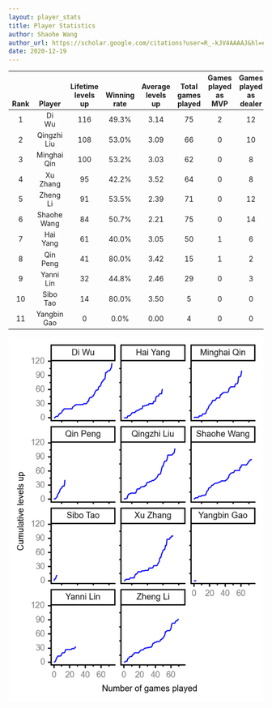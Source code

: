 ```yaml
---
layout: player_stats
title: Player Statistics
author: Shaohe Wang
author_url: https://scholar.google.com/citations?user=R_-kJV4AAAAJ&hl=en
date: 2020-12-19
---
```


<div class="table-wrapper" markdown="block">

| <br><br><br>Rank | <br><br><br>Player | <br> Lifetime <br> levels <br> up | <br><br> Winning <br> rate | <br> Average <br> levels <br> up | <br> Total <br> games <br> played | Games <br> played <br> as <br> MVP | Games <br> played <br> as <br> dealer | N_games <br> short <br> staffed <br> as dealer | Winning <br> rate <br> as <br> dealer |
|:---:|:---:|:---:|:---:|:---:|:---:|:---:|:---:|:---:|:---:|
| 1 | Di <br> Wu | 116 | 49.3% | 3.14 | 75 | 2 | 12 | 0 | 50.0% |
| 2 | Qingzhi <br> Liu | 108 | 53.0% | 3.09 | 66 | 0 | 10 | 3 | 60.0% |
| 3 | Minghai <br> Qin | 100 | 53.2% | 3.03 | 62 | 0 | 8 | 1 | 62.5% |
| 4 | Xu <br> Zhang | 95 | 42.2% | 3.52 | 64 | 0 | 8 | 0 | 25.0% |
| 5 | Zheng <br> Li | 91 | 53.5% | 2.39 | 71 | 0 | 12 | 0 | 50.0% |
| 6 | Shaohe <br> Wang | 84 | 50.7% | 2.21 | 75 | 0 | 14 | 1 | 35.7% |
| 7 | Hai <br> Yang | 61 | 40.0% | 3.05 | 50 | 1 | 6 | 1 | 33.3% |
| 8 | Qin <br> Peng | 41 | 80.0% | 3.42 | 15 | 1 | 2 | 0 | 100.0% |
| 9 | Yanni <br> Lin | 32 | 44.8% | 2.46 | 29 | 0 | 3 | 1 | 66.7% |
| 10 | Sibo <br> Tao | 14 | 80.0% | 3.50 | 5 | 0 | 0 | 0 | 0.0% |
| 11 | Yangbin <br> Gao | 0 | 0.0% | 0.00 | 4 | 0 | 0 | 0 | 0.0% |

</div>

<img src="/assets/images/player_history_plot.png" alt="Plot of player level history" />
